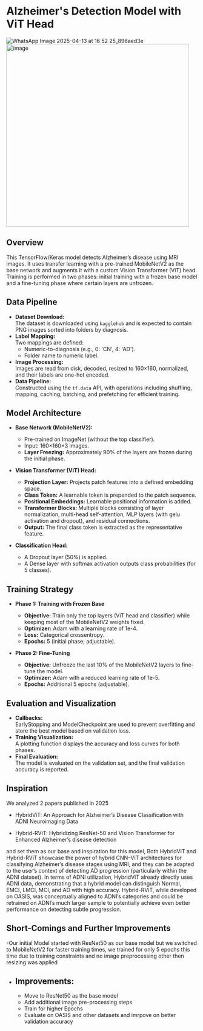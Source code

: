 # Alzheimer's Detection Model with ViT Head
![WhatsApp Image 2025-04-13 at 16 52 25_896aed3e](https://github.com/user-attachments/assets/d99b2dbb-c7e8-4efe-97b6-a52248e245e0)
<img width="482" alt="image" src="https://github.com/user-attachments/assets/3a022a9b-5d84-446a-9fac-3265c58256fc" />


## Overview
This TensorFlow/Keras model detects Alzheimer’s disease using MRI images. It uses transfer learning with a pre-trained MobileNetV2 as the base network and augments it with a custom Vision Transformer (ViT) head. Training is performed in two phases: initial training with a frozen base model and a fine-tuning phase where certain layers are unfrozen.

## Data Pipeline
- **Dataset Download:**  
  The dataset is downloaded using `kagglehub` and is expected to contain PNG images sorted into folders by diagnosis.
- **Label Mapping:**  
  Two mappings are defined:
  - Numeric-to-diagnosis (e.g., 0: 'CN', 4: 'AD').
  - Folder name to numeric label.
- **Image Processing:**  
  Images are read from disk, decoded, resized to 160×160, normalized, and their labels are one-hot encoded.
- **Data Pipeline:**  
  Constructed using the `tf.data` API, with operations including shuffling, mapping, caching, batching, and prefetching for efficient training.

## Model Architecture
- **Base Network (MobileNetV2):**  
  - Pre-trained on ImageNet (without the top classifier).
  - Input: 160×160×3 images.
  - **Layer Freezing:** Approximately 90% of the layers are frozen during the initial phase.
  
- **Vision Transformer (ViT) Head:**  
  - **Projection Layer:** Projects patch features into a defined embedding space.
  - **Class Token:** A learnable token is prepended to the patch sequence.
  - **Positional Embeddings:** Learnable positional information is added.
  - **Transformer Blocks:** Multiple blocks consisting of layer normalization, multi-head self-attention, MLP layers (with gelu activation and dropout), and residual connections.
  - **Output:** The final class token is extracted as the representative feature.

- **Classification Head:**
  - A Dropout layer (50%) is applied.
  - A Dense layer with softmax activation outputs class probabilities (for 5 classes).

## Training Strategy
- **Phase 1: Training with Frozen Base**
  - **Objective:** Train only the top layers (ViT head and classifier) while keeping most of the MobileNetV2 weights fixed.
  - **Optimizer:** Adam with a learning rate of 1e-4.
  - **Loss:** Categorical crossentropy.
  - **Epochs:** 5 (initial phase; adjustable).
  
- **Phase 2: Fine-Tuning**
  - **Objective:** Unfreeze the last 10% of the MobileNetV2 layers to fine-tune the model.
  - **Optimizer:** Adam with a reduced learning rate of 1e-5.
  - **Epochs:** Additional 5 epochs (adjustable).

## Evaluation and Visualization
- **Callbacks:**  
  EarlyStopping and ModelCheckpoint are used to prevent overfitting and store the best model based on validation loss.
- **Training Visualization:**  
  A plotting function displays the accuracy and loss curves for both phases.
- **Final Evaluation:**  
  The model is evaluated on the validation set, and the final validation accuracy is reported.

## Inspiration 
We analyzed 2 papers published in 2025 
- HybridViT: An Approach for Alzheimer’s Disease Classification 
with ADNI Neuroimaging Data

- Hybrid-RViT: Hybridizing ResNet-50 and Vision
 Transformer for Enhanced Alzheimer’s disease detection

and set them as our base and inspiration for this model,
Both HybridViT and Hybrid-RViT showcase the power of hybrid CNN–ViT architectures for classifying Alzheimer’s disease stages using MRI, and they can be adapted to the user’s context of detecting AD progression (particularly within the ADNI dataset). In terms of ADNI utilization, HybridViT already directly uses ADNI data, demonstrating that a hybrid model can distinguish Normal, EMCI, LMCI, MCI, and AD with high accuracy​. Hybrid-RViT, while developed on OASIS, was conceptually aligned to ADNI’s categories and could be retrained on ADNI’s much larger sample to potentially achieve even better performance on detecting subtle progression. 

  ## Short-Comings and Further Improvements
  -Our initial Model started with ResNet50 as our base model but we switched to MobileNetV2 for faster training times, 
  we trained for only 5 epochs this time due to training constraints and no image preprocessing other then resizing was applied
  - ## Improvements: 
       - Move to ResNet50 as the base model
       - Add additional image pre-processing steps
       - Train for higher Epochs
       - Evaluate on OASIS and other datasets and imrpove on better validation accuracy

